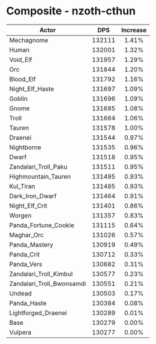 # Composite - nzoth-cthun
| Actor | DPS | Increase |
|---|:---:|:---:|
|Mechagnome|132111|1.41%|
|Human|132001|1.32%|
|Void_Elf|131957|1.29%|
|Orc|131844|1.20%|
|Blood_Elf|131792|1.16%|
|Night_Elf_Haste|131697|1.09%|
|Goblin|131696|1.09%|
|Gnome|131685|1.08%|
|Troll|131664|1.06%|
|Tauren|131578|1.00%|
|Draenei|131544|0.97%|
|Nightborne|131535|0.96%|
|Dwarf|131518|0.95%|
|Zandalari_Troll_Paku|131511|0.95%|
|Highmountain_Tauren|131495|0.93%|
|Kul_Tiran|131485|0.93%|
|Dark_Iron_Dwarf|131464|0.91%|
|Night_Elf_Crit|131401|0.86%|
|Worgen|131357|0.83%|
|Panda_Fortune_Cookie|131115|0.64%|
|Maghar_Orc|131026|0.57%|
|Panda_Mastery|130919|0.49%|
|Panda_Crit|130712|0.33%|
|Panda_Vers|130682|0.31%|
|Zandalari_Troll_Kimbul|130577|0.23%|
|Zandalari_Troll_Bwonsamdi|130551|0.21%|
|Undead|130503|0.17%|
|Panda_Haste|130384|0.08%|
|Lightforged_Draenei|130289|0.01%|
|Base|130279|0.00%|
|Vulpera|130277|0.00%|

